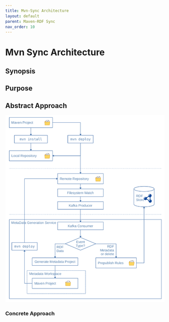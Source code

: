 ```yaml
---
title: Mvn-Sync Architecture
layout: default
parent: Maven-RDF Sync
nav_order: 10
---
```


# Mvn Sync Architecture

## Synopsis

## Purpose

## Abstract Approach

<img src="../images/2024-03-01-mvn-sync-architecture.png" width="900px" />

### Concrete Approach



